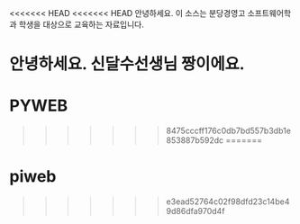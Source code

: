 <<<<<<< HEAD
<<<<<<< HEAD
안녕하세요.
이 소스는 분당경영고 소프트웨어학과 학생을 대상으로
교육하는 자료입니다.

안녕하세요. 신달수선생님 짱이에요.
=======
# PYWEB
>>>>>>> 8475cccff176c0db7bd557b3db1e853887b592dc
=======
# piweb
>>>>>>> e3ead52764c02f98dfd23c14be49d86dfa970d4f

